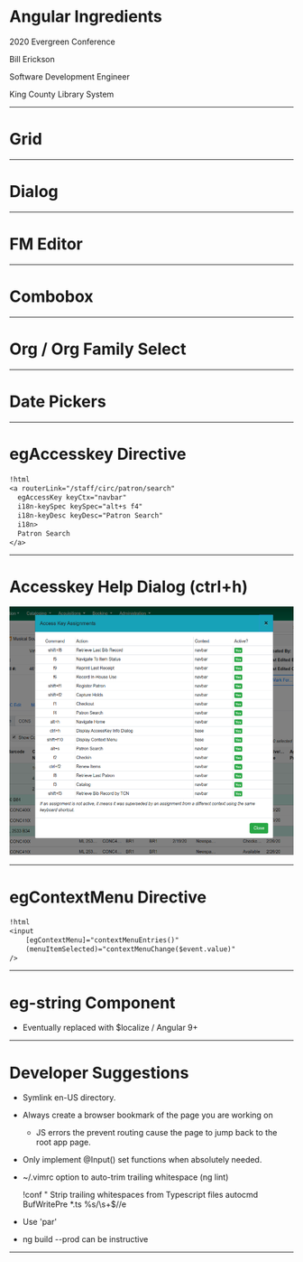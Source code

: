 # Angular Ingredients

2020 Evergreen Conference

Bill Erickson

Software Development Engineer

King County Library System

---

# Grid

---

# Dialog

---

# FM Editor

---

# Combobox

---

# Org / Org Family Select

---

# Date Pickers

---

# egAccesskey Directive

    !html
    <a routerLink="/staff/circ/patron/search"
      egAccessKey keyCtx="navbar"
      i18n-keySpec keySpec="alt+s f4"
      i18n-keyDesc keyDesc="Patron Search"
      i18n>
      Patron Search
    </a>

---

# Accesskey Help Dialog (ctrl+h)

![egAccessKey Help](media/eg-accesskey-help-dialog.png)

---

# egContextMenu Directive

    !html
    <input
        [egContextMenu]="contextMenuEntries()"
        (menuItemSelected)="contextMenuChange($event.value)"
    />

---

# eg-string Component

- Eventually replaced with $localize / Angular 9+

---

# Developer Suggestions

- Symlink en-US directory.

- Always create a browser bookmark of the page you are working on
  - JS errors the prevent routing cause the page to jump back to the
    root app page.

- Only implement @Input() set functions when absolutely needed.

- ~/.vimrc option to auto-trim trailing whitespace (ng lint)

    !conf
    " Strip trailing whitespaces from Typescript files
    autocmd BufWritePre *.ts %s/\s\+$//e

- Use 'par'

- ng build --prod can be instructive

---

